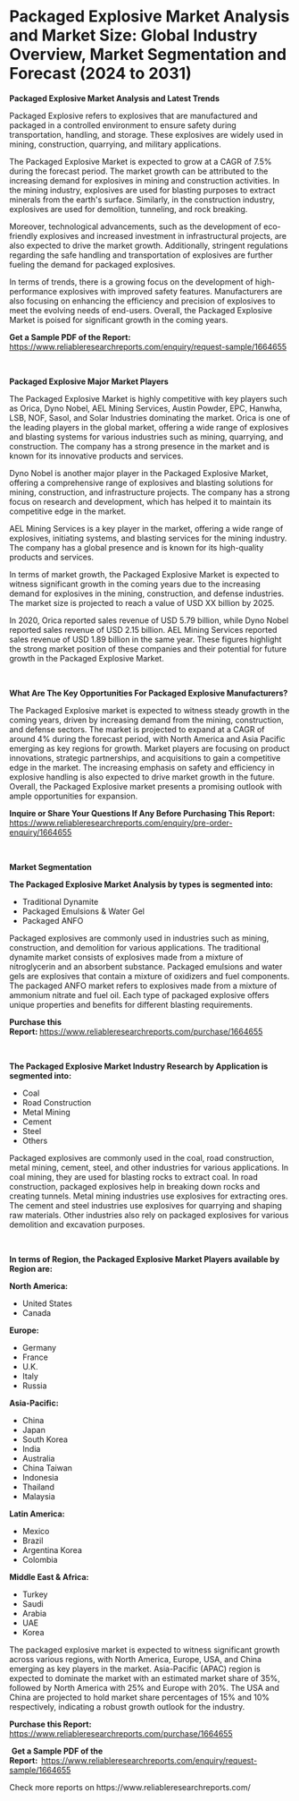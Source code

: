 <p><h1>Packaged Explosive Market Analysis and Market Size: Global Industry Overview, Market Segmentation and Forecast (2024 to 2031)</h1></p><p><strong>Packaged Explosive Market Analysis and Latest Trends</strong></p>
<p><p>Packaged Explosive refers to explosives that are manufactured and packaged in a controlled environment to ensure safety during transportation, handling, and storage. These explosives are widely used in mining, construction, quarrying, and military applications.</p><p>The Packaged Explosive Market is expected to grow at a CAGR of 7.5% during the forecast period. The market growth can be attributed to the increasing demand for explosives in mining and construction activities. In the mining industry, explosives are used for blasting purposes to extract minerals from the earth's surface. Similarly, in the construction industry, explosives are used for demolition, tunneling, and rock breaking.</p><p>Moreover, technological advancements, such as the development of eco-friendly explosives and increased investment in infrastructural projects, are also expected to drive the market growth. Additionally, stringent regulations regarding the safe handling and transportation of explosives are further fueling the demand for packaged explosives.</p><p>In terms of trends, there is a growing focus on the development of high-performance explosives with improved safety features. Manufacturers are also focusing on enhancing the efficiency and precision of explosives to meet the evolving needs of end-users. Overall, the Packaged Explosive Market is poised for significant growth in the coming years.</p></p>
<p><strong>Get a Sample PDF of the Report:&nbsp;</strong> <a href="https://www.reliableresearchreports.com/enquiry/request-sample/1664655">https://www.reliableresearchreports.com/enquiry/request-sample/1664655</a></p>
<p>&nbsp;</p>
<p><strong>Packaged Explosive Major Market Players</strong></p>
<p><p>The Packaged Explosive Market is highly competitive with key players such as Orica, Dyno Nobel, AEL Mining Services, Austin Powder, EPC, Hanwha, LSB, NOF, Sasol, and Solar Industries dominating the market. Orica is one of the leading players in the global market, offering a wide range of explosives and blasting systems for various industries such as mining, quarrying, and construction. The company has a strong presence in the market and is known for its innovative products and services.</p><p>Dyno Nobel is another major player in the Packaged Explosive Market, offering a comprehensive range of explosives and blasting solutions for mining, construction, and infrastructure projects. The company has a strong focus on research and development, which has helped it to maintain its competitive edge in the market.</p><p>AEL Mining Services is a key player in the market, offering a wide range of explosives, initiating systems, and blasting services for the mining industry. The company has a global presence and is known for its high-quality products and services.</p><p>In terms of market growth, the Packaged Explosive Market is expected to witness significant growth in the coming years due to the increasing demand for explosives in the mining, construction, and defense industries. The market size is projected to reach a value of USD XX billion by 2025.</p><p>In 2020, Orica reported sales revenue of USD 5.79 billion, while Dyno Nobel reported sales revenue of USD 2.15 billion. AEL Mining Services reported sales revenue of USD 1.89 billion in the same year. These figures highlight the strong market position of these companies and their potential for future growth in the Packaged Explosive Market.</p></p>
<p>&nbsp;</p>
<p><strong>What Are The Key Opportunities For Packaged Explosive Manufacturers?</strong></p>
<p><p>The Packaged Explosive market is expected to witness steady growth in the coming years, driven by increasing demand from the mining, construction, and defense sectors. The market is projected to expand at a CAGR of around 4% during the forecast period, with North America and Asia Pacific emerging as key regions for growth. Market players are focusing on product innovations, strategic partnerships, and acquisitions to gain a competitive edge in the market. The increasing emphasis on safety and efficiency in explosive handling is also expected to drive market growth in the future. Overall, the Packaged Explosive market presents a promising outlook with ample opportunities for expansion.</p></p>
<p><strong>Inquire or Share Your Questions If Any Before Purchasing This Report:</strong> <a href="https://www.reliableresearchreports.com/enquiry/pre-order-enquiry/1664655">https://www.reliableresearchreports.com/enquiry/pre-order-enquiry/1664655</a></p>
<p>&nbsp;</p>
<p><strong>Market Segmentation</strong></p>
<p><strong>The Packaged Explosive Market Analysis by types is segmented into:</strong></p>
<p><ul><li>Traditional Dynamite</li><li>Packaged Emulsions & Water Gel</li><li>Packaged ANFO</li></ul></p>
<p><p>Packaged explosives are commonly used in industries such as mining, construction, and demolition for various applications. The traditional dynamite market consists of explosives made from a mixture of nitroglycerin and an absorbent substance. Packaged emulsions and water gels are explosives that contain a mixture of oxidizers and fuel components. The packaged ANFO market refers to explosives made from a mixture of ammonium nitrate and fuel oil. Each type of packaged explosive offers unique properties and benefits for different blasting requirements.</p></p>
<p><strong>Purchase this Report:&nbsp;</strong><a href="https://www.reliableresearchreports.com/purchase/1664655">https://www.reliableresearchreports.com/purchase/1664655</a></p>
<p>&nbsp;</p>
<p><strong>The Packaged Explosive Market Industry Research by Application is segmented into:</strong></p>
<p><ul><li>Coal</li><li>Road Construction</li><li>Metal Mining</li><li>Cement</li><li>Steel</li><li>Others</li></ul></p>
<p><p>Packaged explosives are commonly used in the coal, road construction, metal mining, cement, steel, and other industries for various applications. In coal mining, they are used for blasting rocks to extract coal. In road construction, packaged explosives help in breaking down rocks and creating tunnels. Metal mining industries use explosives for extracting ores. The cement and steel industries use explosives for quarrying and shaping raw materials. Other industries also rely on packaged explosives for various demolition and excavation purposes.</p></p>
<p>&nbsp;</p>
<p><strong>In terms of Region, the Packaged Explosive Market Players available by Region are:</strong></p>
<p>
    <p> <strong> North America: </strong>
        <ul>
            <li>United States</li>
            <li>Canada</li>
        </ul>
        </p> 
    <p> <strong> Europe: </strong>
        <ul>
            <li>Germany</li>
            <li>France</li>
            <li>U.K.</li>
            <li>Italy</li>
            <li>Russia</li>
        </ul>
        </p> 
    <p> <strong> Asia-Pacific: </strong>
        <ul>
            <li>China</li>
            <li>Japan</li>
            <li>South Korea</li>
            <li>India</li>
            <li>Australia</li>
            <li>China Taiwan</li>
            <li>Indonesia</li>
            <li>Thailand</li>
            <li>Malaysia</li>
        </ul>
        </p> 
    <p> <strong> Latin America: </strong>
        <ul>
            <li>Mexico</li>
            <li>Brazil</li>
            <li>Argentina Korea</li>
            <li>Colombia</li>
        </ul>
        </p> 
    <p> <strong> Middle East & Africa: </strong>
        <ul>
            <li>Turkey</li>
            <li>Saudi</li>
            <li>Arabia</li>
            <li>UAE</li>
            <li>Korea</li>
        </ul>
    </p>
    </p>
<p><p>The packaged explosive market is expected to witness significant growth across various regions, with North America, Europe, USA, and China emerging as key players in the market. Asia-Pacific (APAC) region is expected to dominate the market with an estimated market share of 35%, followed by North America with 25% and Europe with 20%. The USA and China are projected to hold market share percentages of 15% and 10% respectively, indicating a robust growth outlook for the industry.</p></p>
<p><strong>Purchase this Report: </strong><a href="https://www.reliableresearchreports.com/purchase/1664655">https://www.reliableresearchreports.com/purchase/1664655</a></p>
<p>&nbsp;<strong>Get a Sample PDF of the Report:&nbsp;&nbsp;</strong><a href="https://www.reliableresearchreports.com/enquiry/request-sample/1664655">https://www.reliableresearchreports.com/enquiry/request-sample/1664655</a></p>
<p><strong></strong></p>
<p>Check more reports on https://www.reliableresearchreports.com/</p>